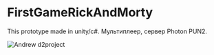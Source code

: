 # FirstGameRickAndMorty

This prototype made in unity/c#. Мультиплеер, сервер Photon PUN2.

![Andrew d2project](https://user-images.githubusercontent.com/93401804/139486749-89f02a98-e6d3-45b8-b3fc-f32a5f427e54.jpg)
